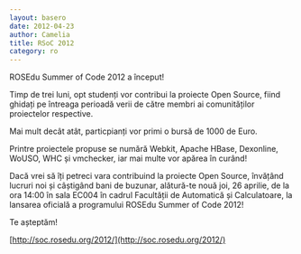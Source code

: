 ```yaml
--- 
layout: basero
date: 2012-04-23
author: Camelia
title: RSoC 2012
category: ro
---
```


ROSEdu Summer of Code 2012 a început!

Timp de trei luni, opt studenți vor contribui la proiecte Open Source, fiind ghidați pe întreaga perioadă verii de către membri ai comunităților proiectelor respective.

Mai mult decât atât, particpianți vor primi o bursă de 1000 de Euro.

Printre proiectele propuse se numără Webkit, Apache HBase, Dexonline, WoUSO, WHC și vmchecker, iar mai multe vor apărea în curând!

Dacă vrei să îți petreci vara contribuind la proiecte Open Source, învățând lucruri noi și câștigând bani de buzunar, alătură-te nouă joi, 26 aprilie, de la ora 14:00 în sala EC004 în cadrul Facultății de Automatică și Calculatoare, la lansarea oficială a programului ROSEdu Summer of Code 2012!

Te așteptăm!

[http://soc.rosedu.org/2012/](http://soc.rosedu.org/2012/)
